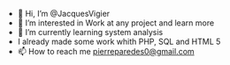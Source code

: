 - 👋 Hi, I’m @JacquesVigier
- 👀 I’m interested in Work at any project and learn more
- 🌱 I’m currently learning system analysis
- I already made some work whith PHP, SQL and HTML 5
- 📫 How to reach me pierreparedes0@gmail.com

<!---
JacquesVigier/JacquesVigier is a ✨ special ✨ repository because its `README.md` (this file) appears on your GitHub profile.
You can click the Preview link to take a look at your changes.
--->
